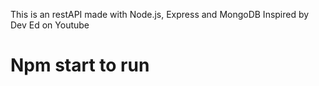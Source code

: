 This is an restAPI made with Node.js, Express and MongoDB
Inspired by Dev Ed on Youtube

# Npm start to run